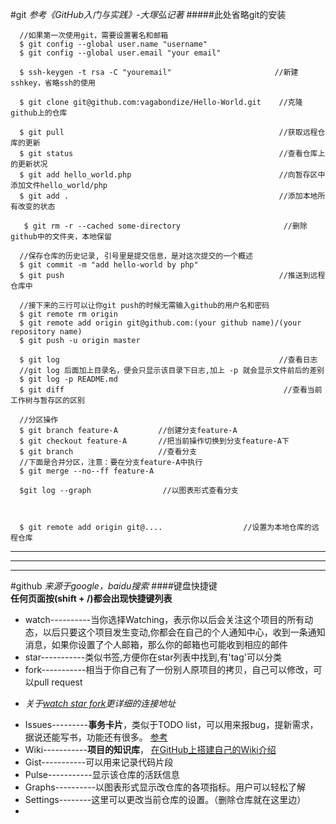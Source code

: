 #git
*参考《GitHub入门与实践》-大塚弘记著*
#####此处省略git的安装
  ```
    //如果第一次使用git，需要设置署名和邮箱
    $ git config --global user.name "username"
    $ git config --global user.email "your email"
    
    $ ssh-keygen -t rsa -C "youremail"                       //新建sshkey，省略ssh的使用

    $ git clone git@github.com:vagabondize/Hello-World.git    //克隆github上的仓库
    
    $ git pull                                                //获取远程仓库的更新
    $ git status                                              //查看仓库上的更新状况
    $ git add hello_world.php                                 //向暂存区中添加文件hello_world/php
    $ git add .                                               //添加本地所有改变的状态
    
    $ git rm -r --cached some-directory                       //删除github中的文件夹，本地保留
    
   //保存仓库的历史记录, 引号里是提交信息，是对这次提交的一个概述
    $ git commit -m "add hello-world by php"                  
    $ git push                                                //推送到远程仓库中
    
    //接下来的三行可以让你git push的时候无需输入github的用户名和密码
    $ git remote rm origin
    $ git remote add origin git@github.com:(your github name)/(your repository name)
    $ git push -u origin master

    $ git log                                                 //查看日志
    //git log 后面加上目录名，便会只显示该目录下日志,加上 -p 就会显示文件前后的差别
    $ git log -p README.md
    $ git diff                                                 //查看当前工作树与暂存区的区别

    //分区操作
    $ git branch feature-A         //创建分支feature-A
    $ git checkout feature-A       //把当前操作切换到分支feature-A下
    $ git branch                   //查看分支   
    //下面是合并分区，注意：要在分支feature-A中执行
    $ git merge --no--ff feature-A   

    $git log --graph                //以图表形式查看分支



    $ git remote add origin git@....                  //设置为本地仓库的远程仓库           

  ```

***
* * *
- - -
#github
*来源于google，baidu搜索*
####键盘快捷键       
**任何页面按(shift + /)都会出现快捷键列表**

  * watch----------当你选择Watching，表示你以后会关注这个项目的所有动态，以后只要这个项目发生变动,你都会在自己的个人通知中心，收到一条通知消息，如果你设置了个人邮箱，那么你的邮箱也可能收到相应的邮件
  * star-----------类似书签,方便你在star列表中找到,有'tag'可以分类
  * fork-----------相当于你自己有了一份别人原项目的拷贝，自己可以修改，可以pull request
  + *关于[watch star fork](http://www.jianshu.com/p/6c366b53ea41)更详细的连接地址*
  * Issues---------**事务卡片**，类似于TODO list，可以用来报bug，提新需求，据说还能写书，功能还有很多。
  [参考](http://book.haoduoshipin.com/gitbeijing/issues.html)
  * Wiki-----------**项目的知识库**， [在GitHub上搭建自己的Wiki介绍](http://www.360doc.com/content/14/0514/12/14416931_377498145.shtml)
  * Gist-----------可以用来记录代码片段
  * Pulse-----------显示该仓库的活跃信息
  * Graphs----------以图表形式显示改仓库的各项指标。用户可以轻松了解
  * Settings--------这里可以更改当前仓库的设置。（删除仓库就在这里边）
  * 

